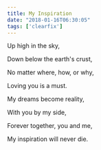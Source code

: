 ```yaml
---
title: My Inspiration
date: "2018-01-16T06:30:05"
tags: ['clearfix']
---
```


Up high in the sky,

Down below the earth's crust,

No matter where, how, or why,

Loving you is a must.

My dreams become reality,

With you by my side,

Forever together, you and me,

My inspiration will never die.
